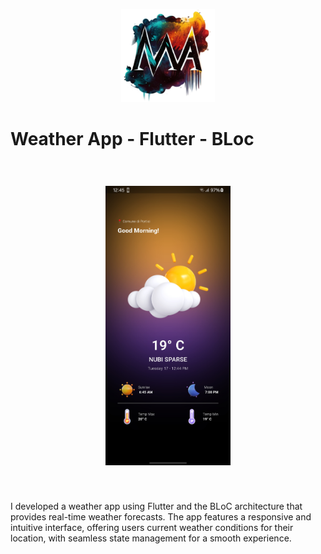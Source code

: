 <p align="center"><a href="https://github.com/MicheleAbategiovanni" target="_blank"><img src="logo.png" width="150" alt="Michele Abategiovanni Logo"></a></p>

# Weather App - Flutter - BLoc

<div align="center" style="padding-top: 40px">
<img src="preview.jpg" width="200" alt="gif quiz app"></a>
</div>


<p style="padding-top: 40px">
I  developed a weather app using Flutter and the BLoC architecture that provides real-time weather forecasts. The app features a responsive and intuitive interface, offering users current weather conditions for their location, with seamless state management for a smooth experience.
</p>